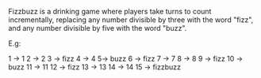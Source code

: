 Fizzbuzz is a drinking game where players take turns to count incrementally, replacing any number divisible by three with the word "fizz", and any number divisible by five with the word "buzz".

E.g:

1 -> 1
2 -> 2
3 -> fizz
4 -> 4
5-> buzz
6 -> fizz
7 -> 7
8 -> 8
9 -> fizz
10 -> buzz
11 -> 11
12 -> fizz
13 -> 13
14 -> 14
15 -> fizzbuzz